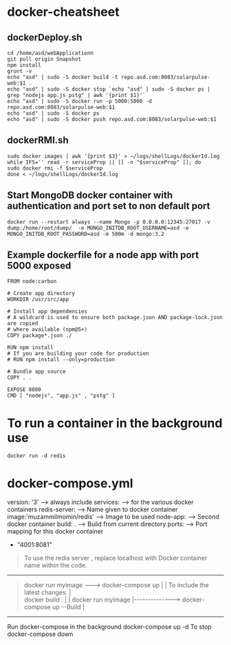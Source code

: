 # docker-cheatsheet

## dockerDeploy.sh
    cd /home/asd/webApplicationn
    git pull origin Snapshot
    npm install
    grunt -v
    echo "asd" | sudo -S docker build -t repo.asd.com:8083/solarpulse-web:$1 .
    echo "asd" | sudo -S docker stop `echo "asd" | sudo -S docker ps | grep "nodejs app.js pstg" | awk '{print $1}'`
    echo "asd" | sudo -S docker run -p 5000:5000 -d repo.asd.com:8083/solarpulse-web:$1
    echo "asd" | sudo -S docker ps
    echo "asd" | sudo -S docker push repo.asd.com:8083/solarpulse-web:$1

## dockerRMI.sh
    sudo docker images | awk '{print $3}' > ~/logs/shellLogs/dockerId.log
    while IFS='' read -r serviceProp || [[ -n "$serviceProp" ]]; do
    sudo docker rmi -f $serviceProp
    done < ~/logs/shellLogs/dockerId.log

## Start MongoDB docker container with authentication and port set to non default port
    docker run --restart always --name Mongo -p 0.0.0.0:12345:27017 -v dump:/home/root/dump/  -e MONGO_INITDB_ROOT_USERNAME=asd -e MONGO_INITDB_ROOT_PASSWORD=asd -m 500m -d mongo:3.2

## Example dockerfile for a node app with port 5000 exposed
    FROM node:carbon

    # Create app directory
    WORKDIR /usr/src/app

    # Install app dependencies
    # A wildcard is used to ensure both package.json AND package-lock.json are copied
    # where available (npm@5+)
    COPY package*.json ./

    RUN npm install
    # If you are building your code for production
    # RUN npm install --only=production

    # Bundle app source
    COPY . .

    EXPOSE 8080
    CMD [ "nodejs", "app.js" , "pstg" ]

# To run a container in the background use
	docker run -d redis
    
# docker-compose.yml


version: '3'								--> always include
services: 									--> for the various docker containers
 redis-server:								--> Name given to docker container
  image:'muzammilmomin/redis'				--> Image to be used
 node-app:									--> Second docker container
  build: .									--> Build from current directory
  ports:									--> Port mapping for this docker container
   - "4001:8081"							


>To use the redis server , replace localhost with Docker container name within the code.

-----------------------------------------------------------------------------------
>docker run myimage ---> docker-compose up											|
																					|
To include the latest changes.														|	
>	docker build .				|													|
>	docker run myimage          |--------------> docker-compose up --Build			|
-----------------------------------------------------------------------------------


Run docker-compose in the background
    docker-compose up -d
To stop
    docker-compose down

